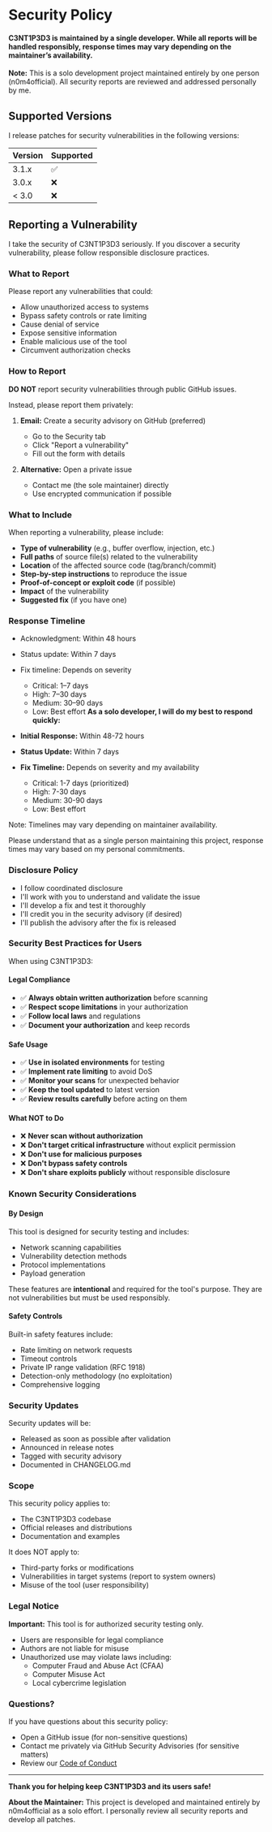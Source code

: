 # Security Policy

#### C3NT1P3D3 is maintained by a single developer. While all reports will be handled responsibly, response times may vary depending on the maintainer’s availability.

**Note:** This is a solo development project maintained entirely by one person (n0m4official). All security reports are reviewed and addressed personally by me.

## Supported Versions

I release patches for security vulnerabilities in the following versions:

| Version | Supported          |
| ------- | ------------------ |
| 3.1.x   | :white_check_mark: |
| 3.0.x   | :x:                |
| < 3.0   | :x:                |


## Reporting a Vulnerability

I take the security of C3NT1P3D3 seriously. If you discover a security vulnerability, please follow responsible disclosure practices.

### What to Report

Please report any vulnerabilities that could:

- Allow unauthorized access to systems
- Bypass safety controls or rate limiting
- Cause denial of service
- Expose sensitive information
- Enable malicious use of the tool
- Circumvent authorization checks

### How to Report

**DO NOT** report security vulnerabilities through public GitHub issues.

Instead, please report them privately:

1. **Email:** Create a security advisory on GitHub (preferred)
   - Go to the Security tab
   - Click "Report a vulnerability"
   - Fill out the form with details

2. **Alternative:** Open a private issue
   - Contact me (the sole maintainer) directly
   - Use encrypted communication if possible

### What to Include

When reporting a vulnerability, please include:

- **Type of vulnerability** (e.g., buffer overflow, injection, etc.)
- **Full paths** of source file(s) related to the vulnerability
- **Location** of the affected source code (tag/branch/commit)
- **Step-by-step instructions** to reproduce the issue
- **Proof-of-concept or exploit code** (if possible)
- **Impact** of the vulnerability
- **Suggested fix** (if you have one)

### Response Timeline

- Acknowledgment: Within 48 hours
- Status update: Within 7 days
- Fix timeline: Depends on severity
   - Critical: 1–7 days
   - High: 7–30 days
   - Medium: 30–90 days
   - Low: Best effort
**As a solo developer, I will do my best to respond quickly:**

- **Initial Response:** Within 48-72 hours
- **Status Update:** Within 7 days
- **Fix Timeline:** Depends on severity and my availability
  - Critical: 1-7 days (prioritized)
  - High: 7-30 days
  - Medium: 30-90 days
  - Low: Best effort

Note: Timelines may vary depending on maintainer availability.

Please understand that as a single person maintaining this project, response times may vary based on my personal commitments.

### Disclosure Policy

- I follow coordinated disclosure
- I'll work with you to understand and validate the issue
- I'll develop a fix and test it thoroughly
- I'll credit you in the security advisory (if desired)
- I'll publish the advisory after the fix is released

### Security Best Practices for Users

When using C3NT1P3D3:

#### Legal Compliance

- ✅ **Always obtain written authorization** before scanning
- ✅ **Respect scope limitations** in your authorization
- ✅ **Follow local laws** and regulations
- ✅ **Document your authorization** and keep records

#### Safe Usage

- ✅ **Use in isolated environments** for testing
- ✅ **Implement rate limiting** to avoid DoS
- ✅ **Monitor your scans** for unexpected behavior
- ✅ **Keep the tool updated** to latest version
- ✅ **Review results carefully** before acting on them

#### What NOT to Do

- ❌ **Never scan without authorization**
- ❌ **Don't target critical infrastructure** without explicit permission
- ❌ **Don't use for malicious purposes**
- ❌ **Don't bypass safety controls**
- ❌ **Don't share exploits publicly** without responsible disclosure

### Known Security Considerations

#### By Design

This tool is designed for security testing and includes:

- Network scanning capabilities
- Vulnerability detection methods
- Protocol implementations
- Payload generation

These features are **intentional** and required for the tool's purpose. They are not vulnerabilities but must be used responsibly.

#### Safety Controls

Built-in safety features include:

- Rate limiting on network requests
- Timeout controls
- Private IP range validation (RFC 1918)
- Detection-only methodology (no exploitation)
- Comprehensive logging

### Security Updates

Security updates will be:

- Released as soon as possible after validation
- Announced in release notes
- Tagged with security advisory
- Documented in CHANGELOG.md

### Scope

This security policy applies to:

- The C3NT1P3D3 codebase
- Official releases and distributions
- Documentation and examples

It does NOT apply to:

- Third-party forks or modifications
- Vulnerabilities in target systems (report to system owners)
- Misuse of the tool (user responsibility)

### Legal Notice

**Important:** This tool is for authorized security testing only.

- Users are responsible for legal compliance
- Authors are not liable for misuse
- Unauthorized use may violate laws including:
  - Computer Fraud and Abuse Act (CFAA)
  - Computer Misuse Act
  - Local cybercrime legislation

### Questions?

If you have questions about this security policy:

- Open a GitHub issue (for non-sensitive questions)
- Contact me privately via GitHub Security Advisories (for sensitive matters)
- Review our [Code of Conduct](CODE_OF_CONDUCT.md)

---

**Thank you for helping keep C3NT1P3D3 and its users safe!**

**About the Maintainer:** This project is developed and maintained entirely by n0m4official as a solo effort. I personally review all security reports and develop all patches.
